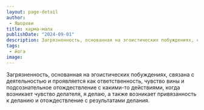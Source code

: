 ```yaml
---
layout: page-detail
author:
 - Яшодеви
title: карма-мала
publishDate: "2024-09-01"
description: Загрязненность, основанная на эгоистических побуждениях, связана с деятельностью и проявляется как ответственность, чувство вины и подсознательное отождествление с какими-то действиями, когда возникает чувство делателя, я делаю, а также возникает привязанность к деланию и отождествление с результатами делания.
tags:
 - йога
image: 
---
```


Загрязненность, основанная на эгоистических побуждениях, связана с деятельностью и проявляется как ответственность, чувство вины и подсознательное отождествление с какими-то действиями, когда возникает чувство делателя, я делаю, а также возникает привязанность к деланию и отождествление с результатами делания.

